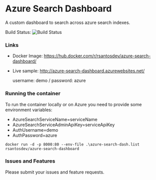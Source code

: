# Azure Search Dashboard
A custom dashboard to search across azure search indexes.

Build Status: ![Build Status](https://circleci.com/gh/rsantosdev/azure-search-dashboard/tree/master.svg?style=shield&circle-token=5702a2351b869e44622ff04dfabfefd158ee55e6)

### Links
* Docker Image: https://hub.docker.com/r/rsantosdev/azure-search-dashboard/
* Live sample: http://azure-search-dashboard.azurewebsites.net/

  username: demo / password: azure

### Running the container
To run the container locally or on Azure you need to provide some environment variables:

* AzureSearchServiceName=serviceName
* AzureSearchServiceAdminApiKey=serviceApiKey
* AuthUsername=demo
* AuthPassword=azure

`docker run -d -p 8000:80 --env-file .\azure-search-dash.list rsantosdev/azure-search-dashboard`

### Issues and Features
Please submit your issues and feature requests.
